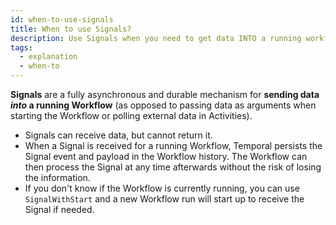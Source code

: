 ```yaml
---
id: when-to-use-signals
title: When to use Signals?
description: Use Signals when you need to get data INTO a running workflow
tags:
  - explanation
  - when-to
---
```


**Signals** are a fully asynchronous and durable mechanism for **sending data _into_ a running Workflow** (as opposed to passing data as arguments when starting the Workflow or polling external data in Activities).

- Signals can receive data, but cannot return it.
- When a Signal is received for a running Workflow, Temporal persists the Signal event and payload in the Workflow history.
  The Workflow can then process the Signal at any time afterwards without the risk of losing the information.
- If you don't know if the Workflow is currently running, you can use `SignalWithStart` and a new Workflow run will start up to receive the Signal if needed.
